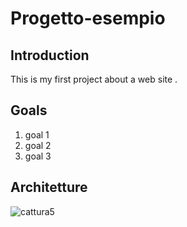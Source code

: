 # Progetto-esempio

## Introduction
This is my first project about a web site .

## Goals
1. goal 1 
2. goal 2
3. goal 3 

## Architetture
![cattura5](https://cloud.githubusercontent.com/assets/15092726/10702575/daa57c32-79ca-11e5-8d70-ce7eba3e86bf.PNG)
